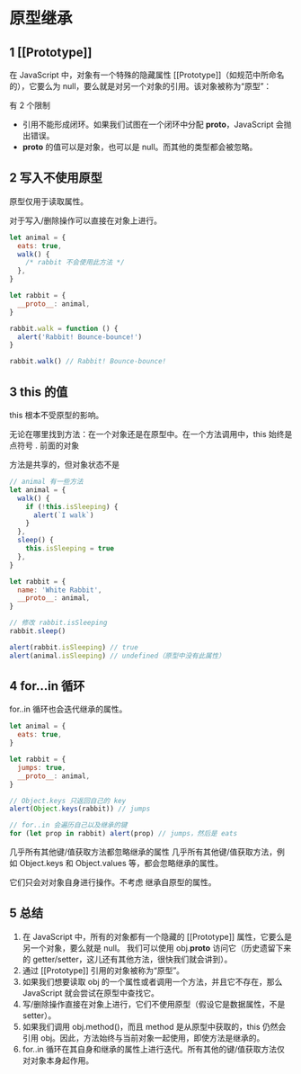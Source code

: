 # 原型继承

## 1 [[Prototype]]

在 JavaScript 中，对象有一个特殊的隐藏属性 [[Prototype]]（如规范中所命名的），它要么为 null，要么就是对另一个对象的引用。该对象被称为“原型”：

有 2 个限制

- 引用不能形成闭环。如果我们试图在一个闭环中分配 **proto**，JavaScript 会抛出错误。
- **proto** 的值可以是对象，也可以是 null。而其他的类型都会被忽略。

## 2 写入不使用原型

原型仅用于读取属性。

对于写入/删除操作可以直接在对象上进行。

```js
let animal = {
  eats: true,
  walk() {
    /* rabbit 不会使用此方法 */
  },
}

let rabbit = {
  __proto__: animal,
}

rabbit.walk = function () {
  alert('Rabbit! Bounce-bounce!')
}

rabbit.walk() // Rabbit! Bounce-bounce!
```

## 3 this 的值

this 根本不受原型的影响。

无论在哪里找到方法：在一个对象还是在原型中。在一个方法调用中，this 始终是点符号 . 前面的对象

方法是共享的，但对象状态不是

```js
// animal 有一些方法
let animal = {
  walk() {
    if (!this.isSleeping) {
      alert(`I walk`)
    }
  },
  sleep() {
    this.isSleeping = true
  },
}

let rabbit = {
  name: 'White Rabbit',
  __proto__: animal,
}

// 修改 rabbit.isSleeping
rabbit.sleep()

alert(rabbit.isSleeping) // true
alert(animal.isSleeping) // undefined（原型中没有此属性）
```

## 4 for…in 循环

for..in 循环也会迭代继承的属性。

```js
let animal = {
  eats: true,
}

let rabbit = {
  jumps: true,
  __proto__: animal,
}

// Object.keys 只返回自己的 key
alert(Object.keys(rabbit)) // jumps

// for..in 会遍历自己以及继承的键
for (let prop in rabbit) alert(prop) // jumps，然后是 eats
```

几乎所有其他键/值获取方法都忽略继承的属性
几乎所有其他键/值获取方法，例如 Object.keys 和 Object.values 等，都会忽略继承的属性。

它们只会对对象自身进行操作。不考虑 继承自原型的属性。

## 5 总结

1. 在 JavaScript 中，所有的对象都有一个隐藏的 [[Prototype]] 属性，它要么是另一个对象，要么就是 null。
   我们可以使用 obj.**proto** 访问它（历史遗留下来的 getter/setter，这儿还有其他方法，很快我们就会讲到）。
2. 通过 [[Prototype]] 引用的对象被称为“原型”。
3. 如果我们想要读取 obj 的一个属性或者调用一个方法，并且它不存在，那么 JavaScript 就会尝试在原型中查找它。
4. 写/删除操作直接在对象上进行，它们不使用原型（假设它是数据属性，不是 setter）。
5. 如果我们调用 obj.method()，而且 method 是从原型中获取的，this 仍然会引用 obj。因此，方法始终与当前对象一起使用，即使方法是继承的。
6. for..in 循环在其自身和继承的属性上进行迭代。所有其他的键/值获取方法仅对对象本身起作用。
